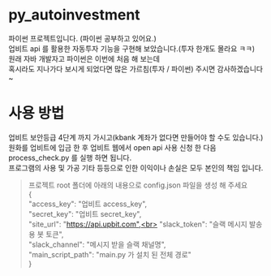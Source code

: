 # py_autoinvestment
파이썬 프로젝트입니다. (파이썬 공부하고 있어요.) <br>
업비트 api 를 활용한 자동투자 기능을 구현해 보았습니다.(투자 한개도 몰라요 ㅋㅋ)<br>
원래 자바 개발자고 파이썬은 이번에 처음 해 보는데<br> 
혹시라도 지나가다 보시게 되었다면 많은 가르침(투자 / 파이썬) 주시면 감사하겠습니다~

# 사용 방법
업비트 보안등급 4단계 까지 가시고(kbank 계좌가 없다면 만들어야 할 수도 있습니다.)<br>
원화를 업비트에 입금 한 후 업비트 웹에서 open api 사용 신청 한 다음 <br>
process_check.py 를 실행 하면 됩니다.<br>
프로그램의 사용 및 가공 기타 등등으로 인한 이익이나 손실은 모두 본인의 책임 입니다.

> 프로젝트 root 폴더에 아래의 내용으로 config.json 파일을 생성 해 주세요<br>
> {<br>
  "access_key": "업비트 access_key",<br>
  "secret_key": "업비트 secret_key",<br>
  "site_url": "https://api.upbit.com",<br>
  "slack_token": "슬랙 메시지 발송용 봇 토큰",<br>
  "slack_channel": "메시지 받을 슬랙 채널명",<br>
  "main_script_path": "main.py 가 설치 된 전체 경로"<br>
}